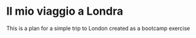 # Il mio viaggio a Londra

This is a plan for a simple trip to London created as a bootcamp exercise